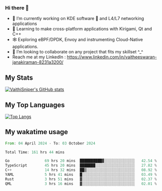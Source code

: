 ### Hi there 👋

- 🔭 I’m currently working on KDE software 💓 and L4/L7 networking applications 
- 📖 Learning to make cross-platform applications with Kirigami, Qt and C++
- 🕸️ Exploring eBPF/DPDK, Envoy and instrumenting Cloud-Native applications. 
- 👯 I’m looking to collaborate on any project that fits my skillset ^_^
- Reach me at my LinkedIn : https://www.linkedin.com/in/vaitheeswaran-janakiraman-8231a3200/

## My Stats
[![VaithiSniper's GitHub stats](https://github-readme-stats.vercel.app/api?username=VaithiSniper&hide=stars&theme=radical)](https://github.com/anuraghazra/github-readme-stats)

## My Top Languages

[![Top Langs](https://github-readme-stats.vercel.app/api/top-langs/?username=VaithiSniper&layout=compact)](https://github.com/anuraghazra/github-readme-stats)

## My wakatime usage

<!--START_SECTION:waka-->

```rust
From: 04 April 2024 - To: 03 October 2024

Total Time: 161 hrs 44 mins

Go                69 hrs 20 mins  ██████████▓░░░░░░░░░░░░░░   42.54 %
TypeScript        45 hrs 20 mins  ███████░░░░░░░░░░░░░░░░░░   27.82 %
C++               14 hrs 32 mins  ██▒░░░░░░░░░░░░░░░░░░░░░░   08.92 %
YAML              5 hrs 41 mins   █░░░░░░░░░░░░░░░░░░░░░░░░   03.49 %
Rust              3 hrs 51 mins   ▓░░░░░░░░░░░░░░░░░░░░░░░░   02.37 %
QML               3 hrs 16 mins   ▓░░░░░░░░░░░░░░░░░░░░░░░░   02.01 %
```

<!--END_SECTION:waka-->
